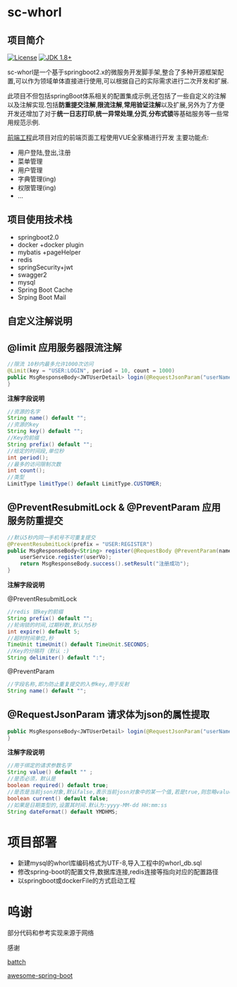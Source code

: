 # sc-whorl

## 项目简介

[![License](https://img.shields.io/bower/l/:packageName.svg)](https://github.com/Senssic/sc-whorl/blob/master/LICENSE)
[![JDK 1.8+](https://img.shields.io/badge/JDK-1.8-blue.svg)](#sc-whorl)

sc-whorl是一个基于springboot2.x的微服务开发脚手架,整合了多种开源框架配置,可以作为领域单体直接进行使用,可以根据自己的实际需求进行二次开发和扩展.

此项目不但包括springBoot体系相关的配置集成示例,还包括了一些自定义的注解以及注解实现.包括**防重提交注解**,**限流注解**,**常用验证注解**以及扩展,另外为了方便开发还增加了对于**统一日志打印**,**统一异常处理**,**分页**,**分布式锁**等基础服务等一些常用规范示例.



[前端工程](https://github.com/Senssic/sc-whorl-client)此项目对应的前端页面工程使用VUE全家桶进行开发
主要功能点:

- 用户登陆,登出,注册
- 菜单管理
- 用户管理
- 字典管理(ing)
- 权限管理(ing)
- ...



## 项目使用技术栈

- springboot2.0
- docker +docker plugin
- mybatis +pageHelper
- redis
- springSecurity+jwt
- swagger2
- mysql
- Spring Boot Cache
- Srping Boot Mail

## 自定义注解说明

## @limit 应用服务器限流注解

```java
//限流 10秒内最多允许1000次访问
@Limit(key = "USER:LOGIN", period = 10, count = 1000)
public MsgResponseBody<JWTUserDetail> login(@RequestJsonParam("userName") String userName, @RequestJsonParam("passWord") String passWord) {
}
```

**注解字段说明**

```java
//资源的名字
String name() default "";
//资源的key
String key() default "";
//Key的前缀
String prefix() default "";
//给定的时间段,单位秒
int period();
//最多的访问限制次数
int count();
//类型
LimitType limitType() default LimitType.CUSTOMER;
```



## @PreventResubmitLock & @PreventParam 应用服务防重提交

```java
//默认5秒内同一手机号不可重复提交
@PreventResubmitLock(prefix = "USER:REGISTER")
public MsgResponseBody<String> register(@RequestBody @PreventParam(name = "userPhone") UserVo userVo) {
    userService.register(userVo);
    return MsgResponseBody.success().setResult("注册成功");
}
```

**注解字段说明**

@PreventResubmitLock

```java
//redis 锁key的前缀
String prefix() default "";
//轮询锁的时间,过期秒数,默认为5秒
int expire() default 5;
//超时时间单位,秒
TimeUnit timeUnit() default TimeUnit.SECONDS;
//Key的分隔符（默认 :)
String delimiter() default ":";
```

@PreventParam

```java
//字段名称,即为防止重复提交的入参key,用于反射
String name() default "";
```

## @RequestJsonParam 请求体为json的属性提取

```java
public MsgResponseBody<JWTUserDetail> login(@RequestJsonParam("userName") String userName, @RequestJsonParam("passWord") String passWord) {
}
```

**注解字段说明**

```java
//用于绑定的请求参数名字
String value() default "" ;
//是否必须，默认是
boolean required() default true;
//是否是当前json对象,默认false,表示当前josn对象中的某一个值,若是true,则忽略value
boolean current() default false;
//如果是日期类型的,设置其时间.默认为:yyyy-MM-dd HH:mm:ss
String dateFormat() default YMDHMS;
```

# 项目部署

- 新建mysql的whorl库编码格式为UTF-8,导入工程中的whorl_db.sql
- 修改spring-boot的配置文件,数据库连接,redis连接等指向对应的配置路径
- 以springboot或dockerFile的方式启动工程





# 呜谢

部分代码和参考实现来源于网络

感谢

[battch](https://blog.battcn.com/categories/SpringBoot/)

[awesome-spring-boot](https://github.com/ityouknow/awesome-spring-boot)